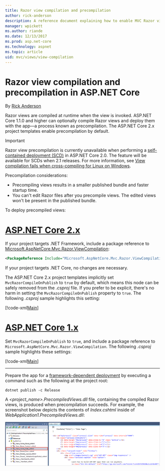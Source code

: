 ```yaml
---
title: Razor view compilation and precompilation
author: rick-anderson
description: A reference document explaining how to enable MVC Razor view compilation and precompilation in ASP.NET Core applications.
manager: wpickett
ms.author: riande
ms.date: 12/13/2017
ms.prod: asp.net-core
ms.technology: aspnet
ms.topic: article
uid: mvc/views/view-compilation
---
```

# Razor view compilation and precompilation in ASP.NET Core

By [Rick Anderson](https://twitter.com/RickAndMSFT)

Razor views are compiled at runtime when the view is invoked. ASP.NET Core 1.1.0 and higher can optionally compile Razor views and deploy them with the app&mdash;a process known as precompilation. The ASP.NET Core 2.x project templates enable precompilation by default.

> [!IMPORTANT]
> Razor view precompilation is currently unavailable when performing a [self-contained deployment (SCD)](/dotnet/core/deploying/#self-contained-deployments-scd) in ASP.NET Core 2.0. The feature will be available for SCDs when 2.1 releases. For more information, see [View compilation fails when cross-compiling for Linux on Windows](https://github.com/aspnet/MvcPrecompilation/issues/102).

Precompilation considerations:

* Precompiling views results in a smaller published bundle and faster startup time.
* You can't edit Razor files after you precompile views. The edited views won't be present in the published bundle. 

To deploy precompiled views:

# [ASP.NET Core 2.x](#tab/aspnetcore2x)

If your project targets .NET Framework, include a package reference to [Microsoft.AspNetCore.Mvc.Razor.ViewCompilation](https://www.nuget.org/packages/Microsoft.AspNetCore.Mvc.Razor.ViewCompilation/):

```xml
<PackageReference Include="Microsoft.AspNetCore.Mvc.Razor.ViewCompilation" Version="2.0.0" PrivateAssets="All" />
```

If your project targets .NET Core, no changes are necessary.

The ASP.NET Core 2.x project templates implicitly set `MvcRazorCompileOnPublish` to `true` by default, which means this node can be safely removed from the *.csproj* file. If you prefer to be explicit, there's no harm in setting the `MvcRazorCompileOnPublish` property to `true`. The following *.csproj* sample highlights this setting:

[!code-xml[Main](view-compilation\sample\MvcRazorCompileOnPublish2.csproj?highlight=5)]

# [ASP.NET Core 1.x](#tab/aspnetcore1x)

Set `MvcRazorCompileOnPublish` to `true`, and include a package reference to `Microsoft.AspNetCore.Mvc.Razor.ViewCompilation`. The following *.csproj* sample highlights these settings:

[!code-xml[Main](view-compilation\sample\MvcRazorCompileOnPublish.csproj?highlight=5,12)]

---

Prepare the app for a [framework-dependent deployment](/dotnet/core/deploying/#framework-dependent-deployments-fdd) by executing a command such as the following at the project root:

```console
dotnet publish -c Release
```

A *<project_name>.PrecompiledViews.dll* file, containing the compiled Razor views, is produced when precompilation succeeds. For example, the screenshot below depicts the contents of *Index.cshtml* inside of *WebApplication1.PrecompiledViews.dll*:

![Razor views inside DLL](view-compilation/_static/razor-views-in-dll.png)
